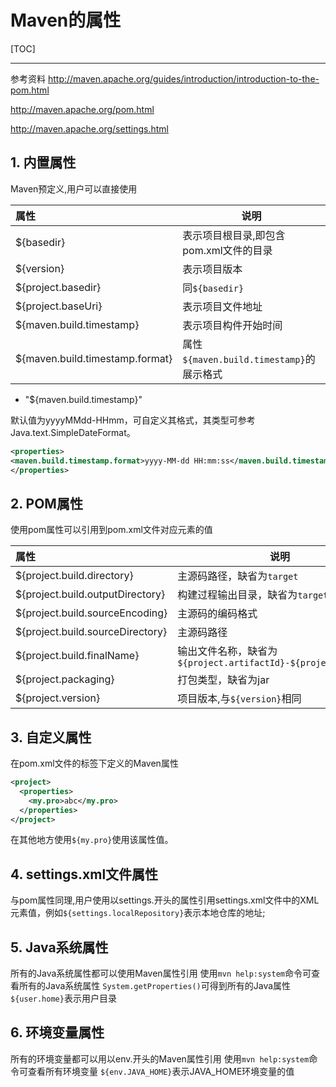 # Maven的属性

[TOC]

---

参考资料
http://maven.apache.org/guides/introduction/introduction-to-the-pom.html

http://maven.apache.org/pom.html

http://maven.apache.org/settings.html

## 1. 内置属性

Maven预定义,用户可以直接使用

|              属性               |                   说明                   |
| :------------------------------ | ---------------------------------------- |
| ${basedir}                      | 表示项目根目录,即包含pom.xml文件的目录   |
| ${version}                      | 表示项目版本                             |
| ${project.basedir}              | 同```${basedir}```                             |
| ${project.baseUri}              | 表示项目文件地址                         |
| ${maven.build.timestamp}        | 表示项目构件开始时间                     |
| ${maven.build.timestamp.format} | 属性```${maven.build.timestamp}```的展示格式 |

- "${maven.build.timestamp}"

默认值为yyyyMMdd-HHmm，可自定义其格式，其类型可参考Java.text.SimpleDateFormat。

```xml
<properties>
<maven.build.timestamp.format>yyyy-MM-dd HH:mm:ss</maven.build.timestamp.format>
</properties>
```

## 2. POM属性

使用pom属性可以引用到pom.xml文件对应元素的值

|               属性               |                                说明                                |
| :------------------------------- | ------------------------------------------------------------------ |
| ${project.build.directory}       | 主源码路径，缺省为```target```                                     |
| ${project.build.outputDirectory} | 构建过程输出目录，缺省为```target/classes```                       |
| ${project.build.sourceEncoding}  | 主源码的编码格式                                                   |
| ${project.build.sourceDirectory} | 主源码路径                                                         |
| ${project.build.finalName}       | 输出文件名称，缺省为```${project.artifactId}-${project.version}``` |
| ${project.packaging}             | 打包类型，缺省为jar                                                |
| ${project.version}               | 项目版本,与```${version}```相同                                          |

## 3. 自定义属性

在pom.xml文件的<properties>标签下定义的Maven属性

```xml
<project>
  <properties>
    <my.pro>abc</my.pro>
  </properties>
</project>
```

在其他地方使用```${my.pro}```使用该属性值。

## 4. settings.xml文件属性

与pom属性同理,用户使用以settings.开头的属性引用settings.xml文件中的XML元素值，例如```${settings.localRepository}```表示本地仓库的地址;

## 5. Java系统属性

所有的Java系统属性都可以使用Maven属性引用 
使用```mvn help:system```命令可查看所有的Java系统属性
```System.getProperties()```可得到所有的Java属性
```${user.home}```表示用户目录

## 6. 环境变量属性

所有的环境变量都可以用以env.开头的Maven属性引用
使用```mvn help:system```命令可查看所有环境变量
```${env.JAVA_HOME}```表示JAVA_HOME环境变量的值